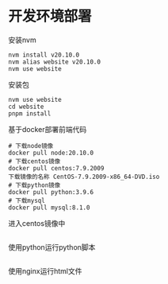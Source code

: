 # 开发环境部署

安装nvm
```
nvm install v20.10.0
nvm alias website v20.10.0
nvm use website
```
安装包
```
nvm use website
cd website 
pnpm install
```

基于docker部署前端代码
```
# 下载node镜像
docker pull node:20.10.0
# 下载centos镜像
docker pull centos:7.9.2009
下载镜像的名称 CentOS-7.9.2009-x86_64-DVD.iso
# 下载python镜像
docker pull python:3.9.6
# 下载mysql
docker pull mysql:8.1.0
```

进入centos镜像中
```shell

```
使用python运行python脚本
```shell

```
使用nginx运行html文件
```shell

```






